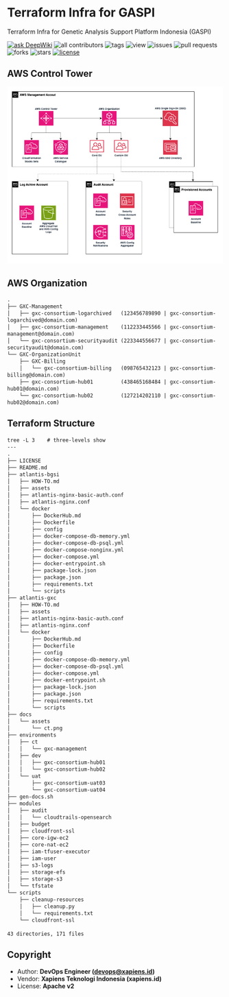 # Terraform Infra for GASPI

Terraform Infra for Genetic Analysis Support Platform Indonesia (GASPI)

[![ask DeepWiki](https://deepwiki.com/badge.svg)](https://deepwiki.com/GSI-Xapiens-CSIRO/TF-Infra-GASPI)
![all contributors](https://img.shields.io/github/contributors/GSI-Xapiens-CSIRO/TF-Infra-GASPI)
![tags](https://img.shields.io/github/v/tag/GSI-Xapiens-CSIRO/TF-Infra-GASPI?sort=semver)
![view](https://views.whatilearened.today/views/github/GSI-Xapiens-CSIRO/TF-Infra-GASPI.svg)
![issues](https://img.shields.io/github/issues/GSI-Xapiens-CSIRO/TF-Infra-GASPI)
![pull requests](https://img.shields.io/github/issues-pr/GSI-Xapiens-CSIRO/TF-Infra-GASPI)
![forks](https://img.shields.io/github/forks/GSI-Xapiens-CSIRO/TF-Infra-GASPI)
![stars](https://img.shields.io/github/stars/GSI-Xapiens-CSIRO/TF-Infra-GASPI)
[![license](https://img.shields.io/github/license/GSI-Xapiens-CSIRO/TF-Infra-GASPI)](https://img.shields.io/github/license/GSI-Xapiens-CSIRO/TF-Infra-GASPI)

## AWS Control Tower

<div align="center">
    <img src="./docs/assets/ct.png" width="800px">
</div>


## AWS Organization

```
.
├── GXC-Management
│   ├── gxc-consortium-logarchived   (123456789890 | gxc-consortium-logarchived@domain.com)
│   ├── gxc-consortium-management    (112233445566 | gxc-consortium-management@domain.com)
│   └── gxc-consortium-securityaudit (223344556677 | gxc-consortium-securityaudit@domain.com)
└── GXC-OrganizationUnit
    ├── GXC-Billing
    │   └── gxc-consortium-billing   (098765432123 | gxc-consortium-billing@domain.com)
    ├── gxc-consortium-hub01         (438465168484 | gxc-consortium-hub01@domain.com)
    └── gxc-consortium-hub02         (127214202110 | gxc-consortium-hub02@domain.com)
```

## Terraform Structure

```
tree -L 3    # three-levels show
---
.
├── LICENSE
├── README.md
├── atlantis-bgsi
│   ├── HOW-TO.md
│   ├── assets
│   ├── atlantis-nginx-basic-auth.conf
│   ├── atlantis-nginx.conf
│   └── docker
│       ├── DockerHub.md
│       ├── Dockerfile
│       ├── config
│       ├── docker-compose-db-memory.yml
│       ├── docker-compose-db-psql.yml
│       ├── docker-compose-nonginx.yml
│       ├── docker-compose.yml
│       ├── docker-entrypoint.sh
│       ├── package-lock.json
│       ├── package.json
│       ├── requirements.txt
│       └── scripts
├── atlantis-gxc
│   ├── HOW-TO.md
│   ├── assets
│   ├── atlantis-nginx-basic-auth.conf
│   ├── atlantis-nginx.conf
│   └── docker
│       ├── DockerHub.md
│       ├── Dockerfile
│       ├── config
│       ├── docker-compose-db-memory.yml
│       ├── docker-compose-db-psql.yml
│       ├── docker-compose.yml
│       ├── docker-entrypoint.sh
│       ├── package-lock.json
│       ├── package.json
│       ├── requirements.txt
│       └── scripts
├── docs
│   └── assets
│       └── ct.png
├── environments
│   ├── ct
│   │   └── gxc-management
│   ├── dev
│   │   ├── gxc-consortium-hub01
│   │   └── gxc-consortium-hub02
│   └── uat
│       ├── gxc-consortium-uat03
│       └── gxc-consortium-uat04
├── gen-docs.sh
├── modules
│   ├── audit
│   │   └── cloudtrails-opensearch
│   ├── budget
│   ├── cloudfront-ssl
│   ├── core-igw-ec2
│   ├── core-nat-ec2
│   ├── iam-tfuser-executor
│   ├── iam-user
│   ├── s3-logs
│   ├── storage-efs
│   ├── storage-s3
│   └── tfstate
└── scripts
    ├── cleanup-resources
    │   ├── cleanup.py
    │   └── requirements.txt
    └── cloudfront-ssl

43 directories, 171 files
```

## Copyright

- Author: **DevOps Engineer (devops@xapiens.id)**
- Vendor: **Xapiens Teknologi Indonesia (xapiens.id)**
- License: **Apache v2**
